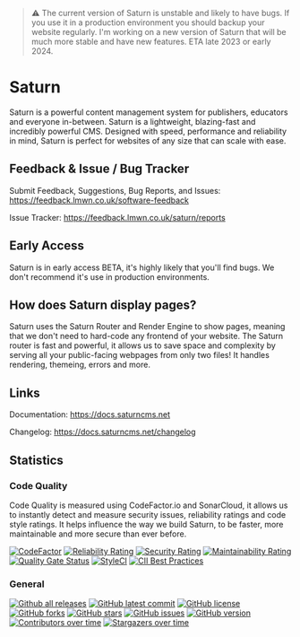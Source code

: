 > ⚠️ The current version of Saturn is unstable and likely to have bugs. If you use it in a production environment you should backup your website regularly. I'm working on a new version of Saturn that will be much more stable and have new features. ETA late 2023 or early 2024.

# Saturn
Saturn is a powerful content management system for publishers, educators and everyone in-between. Saturn is a lightweight, blazing-fast and incredibly powerful CMS. Designed with speed, performance and reliability in mind, Saturn is perfect for websites of any size that can scale with ease.

## Feedback & Issue / Bug Tracker
Submit Feedback, Suggestions, Bug Reports, and Issues: https://feedback.lmwn.co.uk/software-feedback

Issue Tracker: https://feedback.lmwn.co.uk/saturn/reports

## Early Access
Saturn is in early access BETA, it's highly likely that you'll find bugs. We don't recommend it's use in production environments.

## How does Saturn display pages?
Saturn uses the Saturn Router and Render Engine to show pages, meaning that we don't need to hard-code any frontend of your website. The Saturn router is fast and powerful, it allows us to save space and complexity by serving all your public-facing webpages from only two files! It handles rendering, themeing, errors and more.

## Links
Documentation: https://docs.saturncms.net

Changelog: https://docs.saturncms.net/changelog

## Statistics
### Code Quality
Code Quality is measured using CodeFactor.io and SonarCloud, it allows us to instantly detect and measure security issues, reliability ratings and code style ratings. It helps influence the way we build Saturn, to be faster, more maintainable and more secure than ever before.

[![CodeFactor](https://www.codefactor.io/repository/github/lmwnweb/saturn/badge?s=f64b48d218619ac47c05eea3e8f85106d1fb4c9c)](https://www.codefactor.io/repository/github/lmwnweb/saturn)
[![Reliability Rating](https://sonarcloud.io/api/project_badges/measure?project=LMWNWeb_Saturn&metric=reliability_rating)](https://sonarcloud.io/dashboard?id=LMWNWeb_Saturn)
[![Security Rating](https://sonarcloud.io/api/project_badges/measure?project=LMWNWeb_Saturn&metric=security_rating)](https://sonarcloud.io/dashboard?id=LMWNWeb_Saturn)
[![Maintainability Rating](https://sonarcloud.io/api/project_badges/measure?project=LMWNWeb_Saturn&metric=sqale_rating)](https://sonarcloud.io/dashboard?id=LMWNWeb_Saturn)
[![Quality Gate Status](https://sonarcloud.io/api/project_badges/measure?project=LMWNWeb_Saturn&metric=alert_status)](https://sonarcloud.io/dashboard?id=LMWNWeb_Saturn)
[![StyleCI](https://github.styleci.io/repos/374477121/shield?branch=master)](https://github.styleci.io/repos/374477121?branch=master)
[![CII Best Practices](https://bestpractices.coreinfrastructure.org/projects/5217/badge)](https://bestpractices.coreinfrastructure.org/projects/5217)
### General
[![Github all releases](https://img.shields.io/github/downloads/LMWNWeb/Saturn/total.svg)](https://GitHub.com/LMWNWeb/Saturn/releases/)
[![GitHub latest commit](https://badgen.net/github/last-commit/LMWNWeb/Saturn)](https://GitHub.com/LMWNWeb/Saturn/commit/)
[![GitHub license](https://badgen.net/github/license/LMWNWeb/Saturn)](https://github.com/LMWNWeb/Saturn/blob/master/LICENSE)
[![GitHub forks](https://badgen.net/github/forks/LMWNWeb/Saturn/)](https://GitHub.com/LMWNWeb/Saturn/network/)
[![GitHub stars](https://badgen.net/github/stars/LMWNWeb/Saturn/)](https://GitHub.com/LMWNWeb/Saturn/stargazers/)
[![GitHub issues](https://badgen.net/github/issues/LMWNWeb/Saturn/)](https://GitHub.com/LMWNWeb/Saturn/issues/)
[![GitHub version](https://badge.fury.io/gh/LMWNWeb%2FSaturn.svg)](https://github.com/LMWNWeb/Saturn)
[![Contributors over time](https://contributor-graph-api.apiseven.com/contributors-svg?chart=contributorOverTime&repo=LMWNWeb/Saturn)](https://www.apiseven.com/en/contributor-graph?chart=contributorOverTime&repo=LMWNWeb/Saturn)
[![Stargazers over time](https://starchart.cc/LMWNWeb/Saturn.svg)](https://starchart.cc/LMWNWeb/Saturn)
